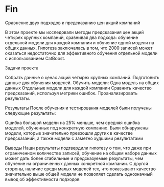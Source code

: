 # Fin
Сравнение двух подходов к предсказанию цен акций компаний


В этом проекте мы исследовали методы предсказания цен акций четырех крупных компаний, сравнивая два подхода: обучение отдельной модели для каждой компании и обучение одной модели на общих данных. 
Гипотеза заключалась в том, что 2000 записей может оказаться недостаточно для эффективного обучения отдельной модели с использованием CatBoost.

Задачи проекта

Собрать данные о ценах акций четырех крупных компаний.
Подготовить данные для обучения моделей.
Обучить модели:
Одна модель на общих данных
Отдельные модели для каждой компании
Сравнить качество предсказаний, используя метрики ошибок.
Проанализировать результаты.


Результаты
После обучения и тестирования моделей были получены следующие результаты:

Ошибка большой модели на 25% меньше, чем средняя ошибка моделей, обученных под конкретную компанию.
Были обнаружены модели, которые значительно превзошли других в качестве предсказаний, а также модели с заметно худшими результатами

Выводы
Наши результаты подтвердили гипотезу о том, что даже при ограниченном количестве записей, обучение на общем наборе данных может дать более стабильные и предсказуемые результаты, чем обучение на ограниченных данных конкретной компании. 
С другой стороны, наличие среди малых моделей тех, что показывают качество значительно выше общей модели не позволяет сделать однозначный вывод об эффективности подходов